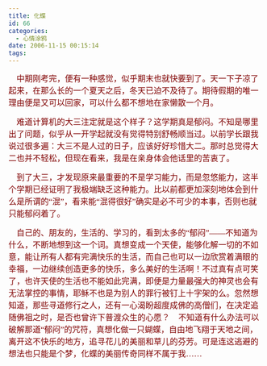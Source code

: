 ```yaml
---
title: 化蝶
id: 66
categories:
  - 心情涂鸦
date: 2006-11-15 00:15:14
tags:
---
```


<div id="msgcns!DA984E57EDE76A7C!881" class="bvMsg"><div>

<font size="2"><font color="#800000"><span style="font-size:12pt;font-family:宋体;">    中期刚考完，便有一种感觉，似乎期末也就快要到了。天一下子凉了起来，在那么长的一个夏天之后，冬天已迫不及待了。期待假期的唯一理由便是又可以回家，可以什么都不想地在家懒散一个月。</span><span lang="EN-US" style="font-size:12pt;"/></font></font>

<font size="2"><font color="#800000"><span style="font-size:12pt;font-family:宋体;">    难道计算机的大三注定就是这个样子？这学期真是郁闷。不知是哪里出了问题，似乎从一开学起就没有觉得特别舒畅顺当过。以前学长跟我说过很多遍：大三不是人过的日子，应该好好珍惜大二。那时总觉得大二也并不轻松，但现在看来，我是在亲身体会他话里的苦衷了。</span><span lang="EN-US" style="font-size:12pt;"/></font></font>

<font size="2"><font color="#800000"><span style="font-size:12pt;font-family:宋体;">    到了大三，才发现原来最重要的不是学习能力，而是忽悠能力，这半个学期已经证明了我极端缺乏这种能力。比以前都更加深刻地体会到什么是所谓的“混”，看来能“混得很好”确实是必不可少的本事，否则也就只能郁闷着了。</span><span lang="EN-US" style="font-size:12pt;"/></font></font>

<font size="2"><font color="#800000"><span style="font-size:12pt;font-family:宋体;">    自己的、朋友的，生活的、学习的，看到太多的“郁闷”——不知道为什么，不断地想到这一个词。真想变成一个天使，能够化解一切的不如意，能让所有人都有完满快乐的生活，而自己也可以一边欣赏着满眼的幸福，一边继续创造更多的快乐，多么美好的生活啊！不过真有点可笑了，也许天使的生活也不能如此完满，即便是力量最强大的神灵也会有无法掌控的事情，耶稣不也是为别人的罪行被钉上十字架的么。忽然想知道，那些寻道修行之人，还有一心渴盼超度成佛的高僧们，在决定追随佛祖之时，是否也曾许下普渡众生的心愿？</span><span lang="EN-US" style="font-size:12pt;"/></font></font>
<span style="font-size:12pt;font-family:宋体;"><font color="#800000" size="2">    <font size="3">不知道有什么办法可以破解那道“郁闷”的咒符，真想化做一只蝴蝶，自由地飞翔于天地之间，离开这不快乐的地方，追寻花儿的美丽和草儿的芬芳。可是连这逃避的想法也只能是个梦，化蝶的美丽传奇同样不属于我……</font></font></span></div></div>